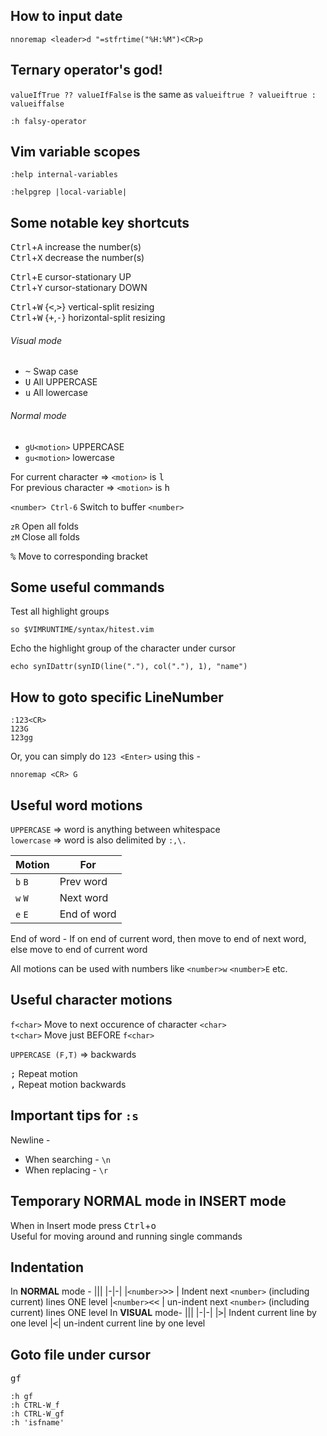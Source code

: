 How to input date
-----------------
```vim
nnoremap <leader>d "=stfrtime("%H:%M")<CR>p
```

Ternary operator's god!
----------------------
`valueIfTrue ?? valueIfFalse` is the same as `valueiftrue ? valueiftrue : valueiffalse`
```vim
:h falsy-operator
```

Vim variable scopes
-------------------
```vim
:help internal-variables
```
```vim
:helpgrep |local-variable|
```

Some notable key shortcuts
--------------------------
<kbd>Ctrl</kbd>+<kbd>A</kbd>					increase the number(s)  
<kbd>Ctrl</kbd>+<kbd>X</kbd>					decrease the number(s)  

<kbd>Ctrl</kbd>+<kbd>E</kbd>					cursor-stationary UP  
<kbd>Ctrl</kbd>+<kbd>Y</kbd>					cursor-stationary DOWN

<kbd>Ctrl</kbd>+<kbd>W</kbd> <number> {<kbd><</kbd>,<kbd>></kbd>}		vertical-split resizing  
<kbd>Ctrl</kbd>+<kbd>W</kbd> <number> {<kbd>+</kbd>,<kbd>-</kbd>}		horizontal-split resizing

###### Visual mode
- <kbd>~</kbd> Swap case  
- <kbd>U</kbd> All UPPERCASE  
- <kbd>u</kbd> All lowercase

###### Normal mode
- `gU<motion>` UPPERCASE
- `gu<motion>` lowercase

For current character  => `<motion>` is <kbd>l</kbd>  
For previous character => `<motion>` is <kbd>h</kbd>


`<number> Ctrl-6`			Switch to buffer `<number>`

`zR`						Open all folds  
`zM`						Close all folds

<kbd>%</kbd>							Move to corresponding bracket


Some useful commands
-------------------
Test all highlight groups
```vim
so $VIMRUNTIME/syntax/hitest.vim
```

Echo the highlight group of the character under cursor
```vim
echo synIDattr(synID(line("."), col("."), 1), "name")
```

How to goto specific LineNumber
-------------------------------
 `:123<CR>`  
 `123G`  
 `123gg`

 Or, you can simply do `123 <Enter>` using this -
```vim
nnoremap <CR> G
```


Useful word motions
--------------
 `UPPERCASE` => word is anything between whitespace  
 `lowercase` => word is also delimited by `:,\.`

| Motion | For  |
|--------|---------|
| `b` `B`	|	Prev word  |
| `w` `W` |	Next word|
| `e` `E`	|	End of word|

End of word - If on end of current word, then move to end of next word, else move to end of current word

 All motions can be used with numbers like `<number>w` `<number>E` etc.


Useful character motions
------------------------
 `f<char>`		Move to next occurence of character `<char>`  
 `t<char>`		Move just BEFORE `f<char>`

 `UPPERCASE (F,T)` => backwards

 <kbd>;</kbd>	Repeat motion  
 <kbd>,</kbd>	Repeat motion backwards


Important tips for `:s`
------------------
 Newline -
  *	When searching - `\n`
  *	When replacing - `\r`


Temporary NORMAL mode in INSERT mode
----------------------------
 When in Insert mode
 press <kbd>Ctrl</kbd>+<kbd>o</kbd>  
 Useful for moving around and running single commands

Indentation
-----------
In __NORMAL__ mode -
|||
|-|-|
|`<number>`<kbd>></kbd><kbd>></kbd> | Indent next `<number>` (including current) lines ONE level
|`<number>`<kbd><</kbd><kbd><</kbd> | un-indent next `<number>` (including current) lines ONE level
In __VISUAL__ mode-
|||
|-|-|
|<kbd>></kbd>| Indent current line by one level
|<kbd><</kbd>| un-indent current line by one level

Goto file under cursor
---------------------
<kbd>g</kbd><kbd>f</kbd>
```vim
:h gf
:h CTRL-W_f
:h CTRL-W_gf
:h 'isfname'
```
